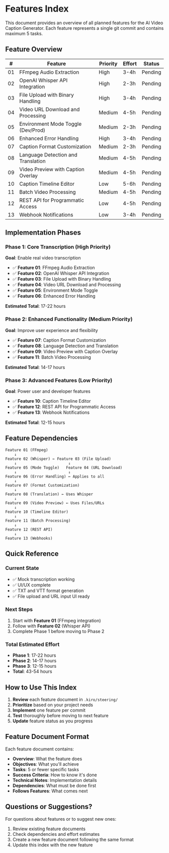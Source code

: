 # Features Index

This document provides an overview of all planned features for the AI Video Caption Generator. Each feature represents a single git commit and contains maximum 5 tasks.

## Feature Overview

| # | Feature | Priority | Effort | Status |
|---|---------|----------|--------|--------|
| 01 | FFmpeg Audio Extraction | High | 3-4h | Pending |
| 02 | OpenAI Whisper API Integration | High | 2-3h | Pending |
| 03 | File Upload with Binary Handling | High | 3-4h | Pending |
| 04 | Video URL Download and Processing | Medium | 4-5h | Pending |
| 05 | Environment Mode Toggle (Dev/Prod) | Medium | 2-3h | Pending |
| 06 | Enhanced Error Handling | High | 3-4h | Pending |
| 07 | Caption Format Customization | Medium | 2-3h | Pending |
| 08 | Language Detection and Translation | Medium | 4-5h | Pending |
| 09 | Video Preview with Caption Overlay | Medium | 4-5h | Pending |
| 10 | Caption Timeline Editor | Low | 5-6h | Pending |
| 11 | Batch Video Processing | Medium | 4-5h | Pending |
| 12 | REST API for Programmatic Access | Low | 4-5h | Pending |
| 13 | Webhook Notifications | Low | 3-4h | Pending |

## Implementation Phases

### Phase 1: Core Transcription (High Priority)
**Goal**: Enable real video transcription

- ✅ **Feature 01**: FFmpeg Audio Extraction
- ✅ **Feature 02**: OpenAI Whisper API Integration
- ✅ **Feature 03**: File Upload with Binary Handling
- ✅ **Feature 04**: Video URL Download and Processing
- ✅ **Feature 05**: Environment Mode Toggle
- ✅ **Feature 06**: Enhanced Error Handling

**Estimated Total**: 17-22 hours

### Phase 2: Enhanced Functionality (Medium Priority)
**Goal**: Improve user experience and flexibility

- ✅ **Feature 07**: Caption Format Customization
- ✅ **Feature 08**: Language Detection and Translation
- ✅ **Feature 09**: Video Preview with Caption Overlay
- ✅ **Feature 11**: Batch Video Processing

**Estimated Total**: 14-17 hours

### Phase 3: Advanced Features (Low Priority)
**Goal**: Power user and developer features

- ✅ **Feature 10**: Caption Timeline Editor
- ✅ **Feature 12**: REST API for Programmatic Access
- ✅ **Feature 13**: Webhook Notifications

**Estimated Total**: 12-15 hours

## Feature Dependencies

```
Feature 01 (FFmpeg) 
    ↓
Feature 02 (Whisper) ← Feature 03 (File Upload)
    ↓                       ↓
Feature 05 (Mode Toggle)   Feature 04 (URL Download)
    ↓                       ↓
Feature 06 (Error Handling) ← Applies to all
    ↓
Feature 07 (Format Customization)
    ↓
Feature 08 (Translation) ← Uses Whisper
    ↓
Feature 09 (Video Preview) ← Uses Files/URLs
    ↓
Feature 10 (Timeline Editor)
    ↓
Feature 11 (Batch Processing)
    ↓
Feature 12 (REST API)
    ↓
Feature 13 (Webhooks)
```

## Quick Reference

### Current State
- ✅ Mock transcription working
- ✅ UI/UX complete
- ✅ TXT and VTT format generation
- ✅ File upload and URL input UI ready

### Next Steps
1. Start with **Feature 01** (FFmpeg integration)
2. Follow with **Feature 02** (Whisper API)
3. Complete Phase 1 before moving to Phase 2

### Total Estimated Effort
- **Phase 1**: 17-22 hours
- **Phase 2**: 14-17 hours
- **Phase 3**: 12-15 hours
- **Total**: 43-54 hours

## How to Use This Index

1. **Review** each feature document in `.kiro/steering/`
2. **Prioritize** based on your project needs
3. **Implement** one feature per commit
4. **Test** thoroughly before moving to next feature
5. **Update** feature status as you progress

## Feature Document Format

Each feature document contains:
- **Overview**: What the feature does
- **Objectives**: What you'll achieve
- **Tasks**: 5 or fewer specific tasks
- **Success Criteria**: How to know it's done
- **Technical Notes**: Implementation details
- **Dependencies**: What must be done first
- **Follows Features**: What comes next

## Questions or Suggestions?

For questions about features or to suggest new ones:
1. Review existing feature documents
2. Check dependencies and effort estimates
3. Create a new feature document following the same format
4. Update this index with the new feature
